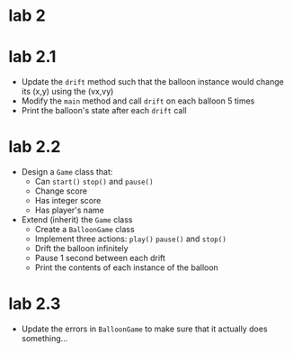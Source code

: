 # lab 2

# lab 2.1

* Update the `drift` method such that the balloon instance would change its (x,y) using the (vx,vy)
* Modify the `main` method and call `drift` on each balloon 5 times
* Print the balloon's state after each `drift` call

# lab 2.2

* Design a `Game` class that:
  * Can `start()` `stop()` and `pause()`
  * Change score
  * Has integer score
  * Has player's name
* Extend (inherit) the `Game` class
  * Create a `BalloonGame` class
  * Implement three actions: `play()` `pause()` and `stop()`
  * Drift the balloon infinitely
  * Pause 1 second between each drift
  * Print the contents of each instance of the balloon

# lab 2.3
* Update the errors in `BalloonGame` to make sure that it actually does something...
